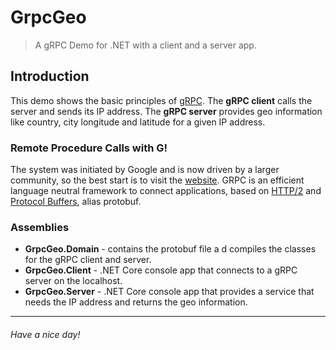 # GrpcGeo
> A gRPC Demo for .NET with a client and a server app.

## Introduction

This demo shows the basic principles of [gRPC](https://grpc.io/).
The **gRPC client** calls the server and sends its IP address.
The **gRPC server** provides geo information like country, city longitude and latitude for a given IP address.

### Remote Procedure Calls with G!

The system was initiated by Google and is now driven by a larger community,
so the best start is to visit the [website](https://grpc.io/).
GRPC is an efficient language neutral framework to connect applications, based on [HTTP/2](https://http2.github.io/) and [Protocol Buffers](https://developers.google.com/protocol-buffers/), alias protobuf.

### Assemblies
* **GrpcGeo.Domain** - contains the protobuf file a d compiles the classes for the gRPC client and server.
* **GrpcGeo.Client** - .NET Core console app that connects to a gRPC server on the localhost.
* **GrpcGeo.Server** - .NET Core console app that provides a service that needs the IP address and returns the geo information. 

---
###### Have a nice day!
